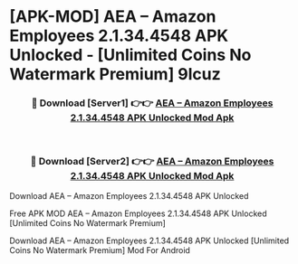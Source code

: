 # [APK-MOD] AEA – Amazon Employees 2.1.34.4548 APK Unlocked - [Unlimited Coins No Watermark Premium] 9lcuz



<div align="center">
<h3>🔴 Download [Server1] 👉👉 <a href="https://momento.my/?title=AEA_–_Amazon_Employees_2.1.34.4548_APK_Unlocked">AEA – Amazon Employees 2.1.34.4548 APK Unlocked Mod Apk</a></h3><br>

<h3>🔴 Download [Server2] 👉👉 <a href="https://momento.my/?title=AEA_–_Amazon_Employees_2.1.34.4548_APK_Unlocked">AEA – Amazon Employees 2.1.34.4548 APK Unlocked Mod Apk</a></h3>
</div>



Download AEA – Amazon Employees 2.1.34.4548 APK Unlocked 

Free APK MOD AEA – Amazon Employees 2.1.34.4548 APK Unlocked [Unlimited Coins No Watermark Premium]

Download AEA – Amazon Employees 2.1.34.4548 APK Unlocked [Unlimited Coins No Watermark Premium] Mod For Android

